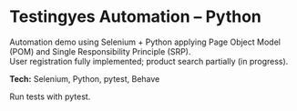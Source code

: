 # Testingyes Automation – Python

Automation demo using Selenium + Python applying Page Object Model (POM) and Single Responsibility Principle (SRP).  
User registration fully implemented; product search partially (in progress).  

**Tech:** Selenium, Python, pytest, Behave  

Run tests with pytest.
